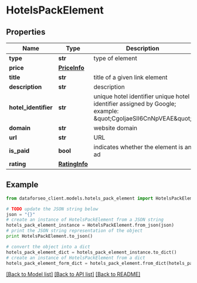 # HotelsPackElement


## Properties

Name | Type | Description | Notes
------------ | ------------- | ------------- | -------------
**type** | **str** | type of element | [optional] 
**price** | [**PriceInfo**](PriceInfo.md) |  | [optional] 
**title** | **str** | title of a given link element | [optional] 
**description** | **str** | description | [optional] 
**hotel_identifier** | **str** | unique hotel identifier unique hotel identifier assigned by Google; example: \&quot;CgoIjaeSlI6CnNpVEAE\&quot; | [optional] 
**domain** | **str** | website domain | [optional] 
**url** | **str** | URL | [optional] 
**is_paid** | **bool** | indicates whether the element is an ad | [optional] 
**rating** | [**RatingInfo**](RatingInfo.md) |  | [optional] 

## Example

```python
from dataforseo_client.models.hotels_pack_element import HotelsPackElement

# TODO update the JSON string below
json = "{}"
# create an instance of HotelsPackElement from a JSON string
hotels_pack_element_instance = HotelsPackElement.from_json(json)
# print the JSON string representation of the object
print HotelsPackElement.to_json()

# convert the object into a dict
hotels_pack_element_dict = hotels_pack_element_instance.to_dict()
# create an instance of HotelsPackElement from a dict
hotels_pack_element_form_dict = hotels_pack_element.from_dict(hotels_pack_element_dict)
```
[[Back to Model list]](../README.md#documentation-for-models) [[Back to API list]](../README.md#documentation-for-api-endpoints) [[Back to README]](../README.md)


